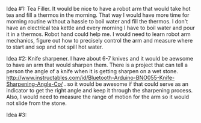 
Idea #1: 
                  Tea Filler.
  It would be nice to have a robot arm that would take hot tea and fill a thermos in the morning. That way I would have more time for morning routine without a hassle to boil water and fill the thermos. I don't have an electrical tea kettle and every morning I have to boil water and pour it in a thermos. Robot hand could help me. 
  I would need to learn robot arm mechanics, figure out how to precisely control the arm and measure where to start and sop and not spill hot water.

Idea #2:
               Knife sharpener.
  I have about 6-7 knives and it would be aewsome to have an arm that would sharpen them. There is a project that can tell a person the angle of a knife when it is getting sharpen on a wet stone.  http://www.instructables.com/id/Bluetooth-Arduino-BNO055-Knife-Sharpening-Angle-Co/ . so it would be awesome if that could serve as an indicator to get the right angle and keep it through the sharpening process. Also, I would need to measure the range of motion for the arm so it would not slide from the stone.

Idea #3:
 
